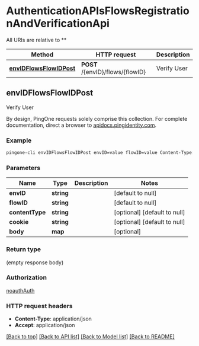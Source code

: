 # AuthenticationAPIsFlowsRegistrationAndVerificationApi

All URIs are relative to **

Method | HTTP request | Description
------------- | ------------- | -------------
[**envIDFlowsFlowIDPost**](AuthenticationAPIsFlowsRegistrationAndVerificationApi.md#envIDFlowsFlowIDPost) | **POST** /{envID}/flows/{flowID} | Verify User



## envIDFlowsFlowIDPost

Verify User

By design, PingOne requests solely comprise this collection. For complete documentation, direct a browser to <a href='https://apidocs.pingidentity.com/pingone/platform/v1/api/'>apidocs.pingidentity.com</a>.

### Example

```bash
pingone-cli envIDFlowsFlowIDPost envID=value flowID=value Content-Type:value Cookie:value
```

### Parameters


Name | Type | Description  | Notes
------------- | ------------- | ------------- | -------------
 **envID** | **string** |  | [default to null]
 **flowID** | **string** |  | [default to null]
 **contentType** | **string** |  | [optional] [default to null]
 **cookie** | **string** |  | [optional] [default to null]
 **body** | **map** |  | [optional]

### Return type

(empty response body)

### Authorization

[noauthAuth](../README.md#noauthAuth)

### HTTP request headers

- **Content-Type**: application/json
- **Accept**: application/json

[[Back to top]](#) [[Back to API list]](../README.md#documentation-for-api-endpoints) [[Back to Model list]](../README.md#documentation-for-models) [[Back to README]](../README.md)

